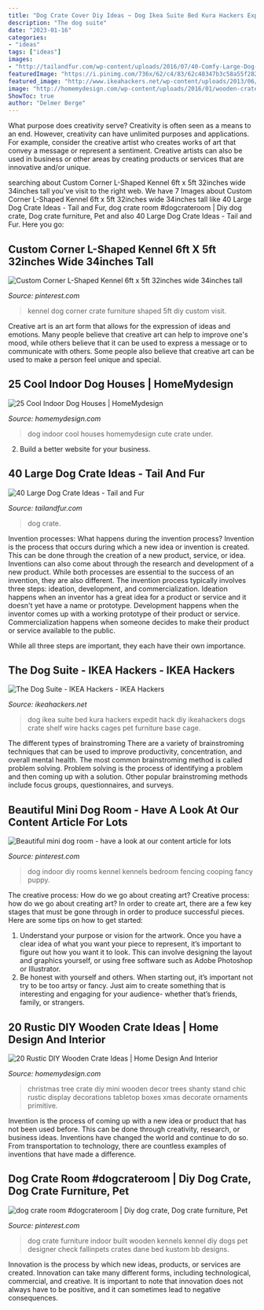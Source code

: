 ```yaml
---
title: "Dog Crate Cover Diy Ideas ~ Dog Ikea Suite Bed Kura Hackers Expedit Hack Diy Ikeahackers Dogs Crate Shelf Wire Hacks Cages Pet Furniture Base Cage"
description: "The dog suite"
date: "2023-01-16"
categories:
- "ideas"
tags: ["ideas"]
images:
- "http://tailandfur.com/wp-content/uploads/2016/07/40-Comfy-Large-Dog-Crate-Ideas-10.png"
featuredImage: "https://i.pinimg.com/736x/62/c4/83/62c48347b3c58a55f2825fe6e6d48088.jpg"
featured_image: "http://www.ikeahackers.net/wp-content/uploads/2013/06/1-795016.jpg"
image: "http://homemydesign.com/wp-content/uploads/2016/01/wooden-crate-for-display-mini-christmas-tree.jpg"
ShowToc: true
author: "Delmer Berge"
---
```



What purpose does creativity serve?
Creativity is often seen as a means to an end. However, creativity can have unlimited purposes and applications. For example, consider the creative artist who creates works of art that convey a message or represent a sentiment. Creative artists can also be used in business or other areas by creating products or services that are innovative and/or unique.

	

		
searching about Custom Corner L-Shaped Kennel 6ft x 5ft 32inches wide 34inches tall you've visit to the right web. We have 7 Images about Custom Corner L-Shaped Kennel 6ft x 5ft 32inches wide 34inches tall like 40 Large Dog Crate Ideas - Tail and Fur, dog crate room #dogcrateroom | Diy dog crate, Dog crate furniture, Pet and also 40 Large Dog Crate Ideas - Tail and Fur. Here you go:
		
    
## Custom Corner L-Shaped Kennel 6ft X 5ft 32inches Wide 34inches Tall

<img loading=lazy src="https://i.pinimg.com/736x/d7/e0/d2/d7e0d2cc733d7a17591fc9ca97c6e312.jpg" onerror="this.onerror=null;this.src='https://tse1.mm.bing.net/th?id=OIP.i0396WD-yL8lgYBTPYX6dAHaJ4&amp;pid=15.1';" alt="Custom Corner L-Shaped Kennel 6ft x 5ft 32inches wide 34inches tall">

_Source: pinterest.com_

>kennel dog corner crate furniture shaped 5ft diy custom visit. 

	

Creative art is an art form that allows for the expression of ideas and emotions. Many people believe that creative art can help to improve one's mood, while others believe that it can be used to express a message or to communicate with others. Some people also believe that creative art can be used to make a person feel unique and special.

    
## 25 Cool Indoor Dog Houses | HomeMydesign

<img loading=lazy src="http://homemydesign.com/wp-content/uploads/2014/04/indoor-dog-house-under-stair.jpg" onerror="this.onerror=null;this.src='https://tse2.mm.bing.net/th?id=OIP.HSu-Kby7C3HYjdWoPoYhgwHaJ7&amp;pid=15.1';" alt="25 Cool Indoor Dog Houses | HomeMydesign">

_Source: homemydesign.com_

>dog indoor cool houses homemydesign cute crate under. 

	

2. Build a better website for your business. 

    
## 40 Large Dog Crate Ideas - Tail And Fur

<img loading=lazy src="http://tailandfur.com/wp-content/uploads/2016/07/40-Comfy-Large-Dog-Crate-Ideas-10.png" onerror="this.onerror=null;this.src='https://tse3.mm.bing.net/th?id=OIP.hoADSboKnPLYcoiemmLd5AHaLI&amp;pid=15.1';" alt="40 Large Dog Crate Ideas - Tail and Fur">

_Source: tailandfur.com_

>dog crate. 

	

Invention processes: What happens during the invention process?
Invention is the process that occurs during which a new idea or invention is created. This can be done through the creation of a new product, service, or idea. Inventions can also come about through the research and development of a new product. While both processes are essential to the success of an invention, they are also different. 
The invention process typically involves three steps: ideation, development, and commercialization. Ideation happens when an inventor has a great idea for a product or service and it doesn't yet have a name or prototype. Development happens when the inventor comes up with a working prototype of their product or service. Commercialization happens when someone decides to make their product or service available to the public. 

While all three steps are important, they each have their own importance.

    
## The Dog Suite - IKEA Hackers - IKEA Hackers

<img loading=lazy src="http://www.ikeahackers.net/wp-content/uploads/2013/06/1-795016.jpg" onerror="this.onerror=null;this.src='https://tse3.mm.bing.net/th?id=OIP.ESFVrpeTzFHguQlGHSKNoAHaJ6&amp;pid=15.1';" alt="The Dog Suite - IKEA Hackers - IKEA Hackers">

_Source: ikeahackers.net_

>dog ikea suite bed kura hackers expedit hack diy ikeahackers dogs crate shelf wire hacks cages pet furniture base cage. 

	

The different types of brainstroming
There are a variety of brainstroming techniques that can be used to improve productivity, concentration, and overall mental health. The most common brainstroming method is called problem solving. Problem solving is the process of identifying a problem and then coming up with a solution. Other popular brainstroming methods include focus groups, questionnaires, and surveys.

    
## Beautiful Mini Dog Room - Have A Look At Our Content Article For Lots

<img loading=lazy src="https://i.pinimg.com/736x/62/c4/83/62c48347b3c58a55f2825fe6e6d48088.jpg" onerror="this.onerror=null;this.src='https://tse4.mm.bing.net/th?id=OIP.SXBfHMNkhEsFDs-whaW2nwHaJ3&amp;pid=15.1';" alt="Beautiful mini dog room - have a look at our content article for lots">

_Source: pinterest.com_

>dog indoor diy rooms kennel kennels bedroom fencing cooping fancy puppy. 

	

The creative process: How do we go about creating art?
Creative process: how do we go about creating art?
In order to create art, there are a few key stages that must be gone through in order to produce successful pieces. Here are some tips on how to get started: 

1. Understand your purpose or vision for the artwork. Once you have a clear idea of what you want your piece to represent, it’s important to figure out how you want it to look. This can involve designing the layout and graphics yourself, or using free software such as Adobe Photoshop or Illustrator. 
2. Be honest with yourself and others. When starting out, it’s important not try to be too artsy or fancy. Just aim to create something that is interesting and engaging for your audience- whether that’s friends, family, or strangers. 

    
## 20 Rustic DIY Wooden Crate Ideas | Home Design And Interior

<img loading=lazy src="http://homemydesign.com/wp-content/uploads/2016/01/wooden-crate-for-display-mini-christmas-tree.jpg" onerror="this.onerror=null;this.src='https://tse4.mm.bing.net/th?id=OIP.QaZQGthY6sxSOrqzcZOw3wHaLd&amp;pid=15.1';" alt="20 Rustic DIY Wooden Crate Ideas | Home Design And Interior">

_Source: homemydesign.com_

>christmas tree crate diy mini wooden decor trees shanty stand chic rustic display decorations tabletop boxes xmas decorate ornaments primitive. 

	

Invention is the process of coming up with a new idea or product that has not been used before. This can be done through creativity, research, or business ideas. Inventions have changed the world and continue to do so. From transportation to technology, there are countless examples of inventions that have made a difference.

    
## Dog Crate Room #dogcrateroom | Diy Dog Crate, Dog Crate Furniture, Pet

<img loading=lazy src="https://i.pinimg.com/736x/b3/af/0c/b3af0ce2bf63503ba4531220dab109ea.jpg" onerror="this.onerror=null;this.src='https://tse2.mm.bing.net/th?id=OIP.IUnutHYNLicjXO3-l2inXQHaLG&amp;pid=15.1';" alt="dog crate room #dogcrateroom | Diy dog crate, Dog crate furniture, Pet">

_Source: pinterest.com_

>dog crate furniture indoor built wooden kennels kennel diy dogs pet designer check fallinpets crates dane bed kustom bb designs. 

	

Innovation is the process by which new ideas, products, or services are created. Innovation can take many different forms, including technological, commercial, and creative. It is important to note that innovation does not always have to be positive, and it can sometimes lead to negative consequences.

